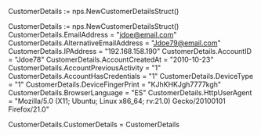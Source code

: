CustomerDetails := nps.NewCustomerDetailsStruct()

CustomerDetails := nps.NewCustomerDetailsStruct()
CustomerDetails.EmailAddress = "jdoe@email.com"
CustomerDetails.AlternativeEmailAddress = "Jdoe79@email.com"
CustomerDetails.IPAddress = "192.168.158.190"
CustomerDetails.AccountID = "Jdoe78"
CustomerDetails.AccountCreatedAt = "2010-10-23"
CustomerDetails.AccountPreviousActivity = "1"
CustomerDetails.AccountHasCredentials = "1"
CustomerDetails.DeviceType = "1"
CustomerDetails.DeviceFingerPrint = "KJhKHKJgh7777kgh"
CustomerDetails.BrowserLanguage = "ES"
CustomerDetails.HttpUserAgent = "Mozilla/5.0 (X11; Ubuntu; Linux x86_64; rv:21.0) Gecko/20100101 Firefox/21.0"

CustomerDetails.CustomerDetails = CustomerDetails
